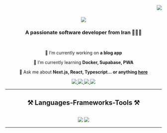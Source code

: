 <img align="right" src="https://visitor-badge.laobi.icu/badge?page_id=Hamed-Avid.Hamed-Avid" />

<h1 align="center">
    <img src="https://readme-typing-svg.herokuapp.com/?font=Righteous&size=35&center=true&vCenter=true&width=500&height=70&duration=4000&lines=Hi+There!+👋;+I'm+Hamed+Avid!;" />
</h1>

<h3 align="center">A passionate software developer from Iran 🌿🇮🇷</h3>

<br/>

<div align="center">
 
 🔭 I’m currently working on **a blog app**
 
 🌱 I’m currently learning **Docker, Supabase, PWA**

💬 Ask me about **Next.js, React, Typescript... or anything [here](https://github.com/Hamed-Avid/Hamed-Avid/issues)**

 </div>

<div align="center">
  <a href="https://t.me/HamedAvid" target="_blank">
    <img src="https://img.shields.io/badge/Telegram-2CA5E0?style=for-the-badge&logo=telegram&logoColor=white" target="_blank"/>
  </a>
  <a href="mailto:hamedavid94@gmail.com">
    <img src="https://img.shields.io/badge/Gmail-D14836?style=for-the-badge&logo=gmail&logoColor=white" target="_blank"/>
  </a>
  <a href="https://linkedin.com/in/hamed-avid" target="_blank">
    <img src="https://img.shields.io/badge/LinkedIn-0077B5?style=for-the-badge&logo=linkedin&logoColor=white" target="_blank" />
  </a>
  <a href="https://hamed-avid-portfolio.vercel.app/" target="_blank">
     <img src="https://img.shields.io/badge/Portfolio-255E63?style=for-the-badge&logo=About.me&logoColor=white" target="_blank" />
  </a>
</div>

 <hr/>

<h2 align="center">⚒️ Languages-Frameworks-Tools ⚒️</h2>
<br/>
<div align="center">
    <img src="https://skillicons.dev/icons?i=mui,html,css,github,react,figma,xd,tailwind,prisma,apollo,graphql" />
    <img src="https://skillicons.dev/icons?i=javascript,typescript,cs,dotnet,java,nextjs,redux,mongodb,mysql,postgres,cypress,jest" /><br>
</div>

<hr/>



